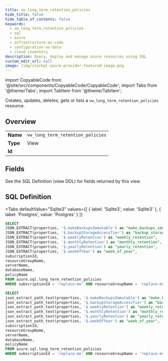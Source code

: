 ```yaml
--- 
title: vw_long_term_retention_policies
hide_title: false
hide_table_of_contents: false
keywords:
  - vw_long_term_retention_policies
  - sql
  - azure
  - infrastructure-as-code
  - configuration-as-data
  - cloud inventory
description: Query, deploy and manage azure resources using SQL
custom_edit_url: null
image: /img/stackql-azure-provider-featured-image.png
---
```


import CopyableCode from '@site/src/components/CopyableCode/CopyableCode';
import Tabs from '@theme/Tabs';
import TabItem from '@theme/TabItem';

Creates, updates, deletes, gets or lists a <code>vw_long_term_retention_policies</code> resource.

## Overview
<table><tbody>
<tr><td><b>Name</b></td><td><code>vw_long_term_retention_policies</code></td></tr>
<tr><td><b>Type</b></td><td>View</td></tr>
<tr><td><b>Id</b></td><td><CopyableCode code="azure.sql.vw_long_term_retention_policies" /></td></tr>
</tbody></table>

## Fields

See the SQL Definition (view DDL) for fields returned by this view.

## SQL Definition

<Tabs
defaultValue="Sqlite3"
values={[
{ label: 'Sqlite3', value: 'Sqlite3' },
{ label: 'Postgres', value: 'Postgres' }
]}
>
<TabItem value="Sqlite3">

```sql
SELECT
JSON_EXTRACT(properties, '$.makeBackupsImmutable') as "make_backups_immutable",
JSON_EXTRACT(properties, '$.backupStorageAccessTier') as "backup_storage_access_tier",
JSON_EXTRACT(properties, '$.weeklyRetention') as "weekly_retention",
JSON_EXTRACT(properties, '$.monthlyRetention') as "monthly_retention",
JSON_EXTRACT(properties, '$.yearlyRetention') as "yearly_retention",
JSON_EXTRACT(properties, '$.weekOfYear') as "week_of_year",
subscriptionId,
resourceGroupName,
serverName,
databaseName,
policyName
FROM azure.sql.long_term_retention_policies
WHERE subscriptionId = 'replace-me' AND resourceGroupName = 'replace-me' AND serverName = 'replace-me' AND databaseName = 'replace-me';
```

</TabItem>
<TabItem value="Postgres">

```sql
SELECT
json_extract_path_text(properties, '$.makeBackupsImmutable') as "make_backups_immutable",
json_extract_path_text(properties, '$.backupStorageAccessTier') as "backup_storage_access_tier",
json_extract_path_text(properties, '$.weeklyRetention') as "weekly_retention",
json_extract_path_text(properties, '$.monthlyRetention') as "monthly_retention",
json_extract_path_text(properties, '$.yearlyRetention') as "yearly_retention",
json_extract_path_text(properties, '$.weekOfYear') as "week_of_year",
subscriptionId,
resourceGroupName,
serverName,
databaseName,
policyName
FROM azure.sql.long_term_retention_policies
WHERE subscriptionId = 'replace-me' AND resourceGroupName = 'replace-me' AND serverName = 'replace-me' AND databaseName = 'replace-me';
```

</TabItem>
</Tabs>
